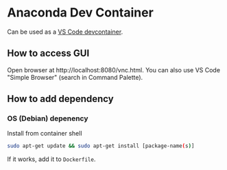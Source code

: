 # Anaconda Dev Container

Can be used as a [VS Code devcontainer](https://code.visualstudio.com/docs/remote/containers).

## How to access GUI

Open browser at http://localhost:8080/vnc.html.
You can also use VS Code "Simple Browser" (search in Command Palette).

## How to add dependency

### OS (Debian) depenency

Install from container shell

```bash
sudo apt-get update && sudo apt-get install [package-name(s)]
```

If it works, add it to `Dockerfile`.
